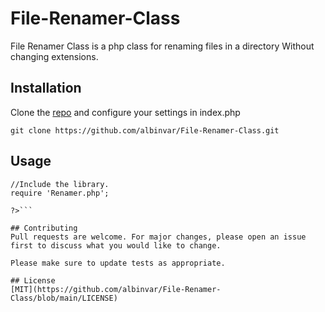 # File-Renamer-Class

File Renamer Class is a php class for renaming files in a directory Without changing extensions.

## Installation

Clone the [repo](https://github.com/albinvar/File-Renamer-Class.git) and configure your settings in index.php

``` git clone https://github.com/albinvar/File-Renamer-Class.git ```

## Usage

``` <?php
//Include the library.
require 'Renamer.php';

?>```

## Contributing
Pull requests are welcome. For major changes, please open an issue first to discuss what you would like to change.

Please make sure to update tests as appropriate.

## License
[MIT](https://github.com/albinvar/File-Renamer-Class/blob/main/LICENSE)
